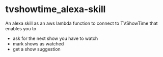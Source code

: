 # tvshowtime_alexa-skill
An alexa skill as an aws lambda function to connect to TVShowTime that enables you to 
  - ask for the next show you have to watch
  - mark shows as watched
  - get a show suggestion
